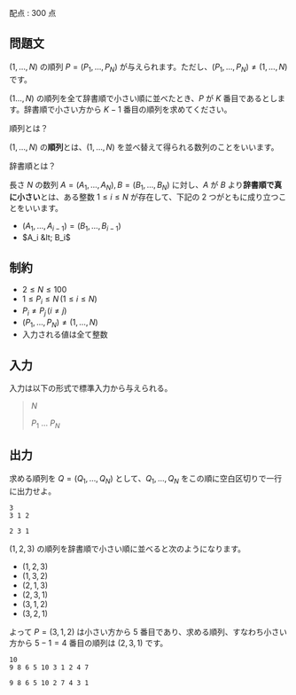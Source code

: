 配点 : $300$ 点

## 問題文

$(1, \dots, N)$ の順列 $P = (P_1, \dots, P_N)$ が与えられます。ただし、$(P_1, \dots, P_N) \neq (1, \dots, N)$ です。

$(1 \dots, N)$ の順列を全て辞書順で小さい順に並べたとき、$P$ が $K$ 番目であるとします。辞書順で小さい方から $K-1$ 番目の順列を求めてください。

 順列とは？

$(1, \dots, N)$ の**順列**とは、$(1, \dots, N)$ を並べ替えて得られる数列のことをいいます。

 辞書順とは？

長さ $N$ の数列 $A = (A_1, \dots, A_N), B = (B_1, \dots, B_N)$ に対し、$A$ が $B$ より**辞書順で真に小さい**とは、ある整数 $1 \leq i \leq N$ が存在して、下記の $2$ つがともに成り立つことをいいます。

- $(A_{1},\ldots,A_{i-1}) = (B_1,\ldots,B_{i-1})$
- $A_i &lt; B_i$

## 制約

- $2 \leq N \leq 100$
- $1 \leq P_i \leq N \, (1 \leq i \leq N)$
- $P_i \neq P_j \, (i \neq j)$
- $(P_1, \dots, P_N) \neq (1, \dots, N)$
- 入力される値は全て整数

## 入力

入力は以下の形式で標準入力から与えられる。

> $N$
> 
> $P_1$ $\ldots$ $P_N$

## 出力

求める順列を $Q = (Q_1, \dots, Q_N)$ として、$Q_1, \dots, Q_N$ をこの順に空白区切りで一行に出力せよ。

```input1
3
3 1 2
```

```output1
2 3 1
```

$(1, 2, 3)$ の順列を辞書順で小さい順に並べると次のようになります。

- $(1, 2, 3)$
- $(1, 3, 2)$
- $(2, 1, 3)$
- $(2, 3, 1)$
- $(3, 1, 2)$
- $(3, 2, 1)$

よって $P = (3, 1, 2)$ は小さい方から $5$ 番目であり、求める順列、すなわち小さい方から $5 - 1 = 4$ 番目の順列は $(2, 3, 1)$ です。

```input2
10
9 8 6 5 10 3 1 2 4 7
```

```output2
9 8 6 5 10 2 7 4 3 1
```